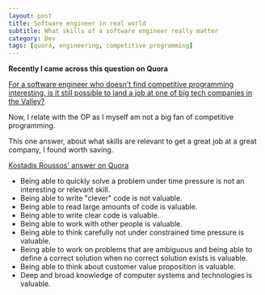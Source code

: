 ```yaml
---
layout: post
title: Software engineer in real world
subtitle: What skills of a software engineer really matter
category: Dev
tags: [quora, engineering, competitive programming]
---
```


**Recently I came across this question on Quora**

[For a software engineer who doesn't find competitive programming interesting, is it still possible to land a job at one of big tech companies in the Valley?](https://www.quora.com/For-a-software-engineer-who-doesnt-find-competitive-programming-interesting-but-would-like-to-join-one-of-the-big-tech-companies-for-example-Google-Facebook-or-Microsoft-what-options-do-I-have-Is-it-still-possible-to-land-a-job-at-one-of-those-companies)

Now, I relate with the OP as I myself am not a big fan of competitive programming. 

This one answer, about what skills are relevant to get a great job at a great company, I found worth saving.

[Kostadis Roussos' answer on Quora](https://www.quora.com/For-a-software-engineer-who-doesnt-find-competitive-programming-interesting-but-would-like-to-join-one-of-the-big-tech-companies-for-example-Google-Facebook-or-Microsoft-what-options-do-I-have-Is-it-still-possible-to-land-a-job-at-one-of-those-companies/answer/Kostadis-Roussos?srid=YE7L)


+ Being able to quickly solve a problem under time pressure is not an interesting or relevant skill.
+ Being able to write "clever" code is not valuable.
+ Being able to read large amounts of code is valuable. 
+ Being able to write clear code is valuable. 
+ Being able to work with other people is valuable.
+ Being able to think carefully not under constrained time pressure is valuable. 
+ Being able to work on problems that are ambiguous and being able to define a correct solution when no correct solution exists is valuable. 
+ Being able to think about customer value proposition is valuable.
+ Deep and broad knowledge of computer systems and technologies is valuable.
